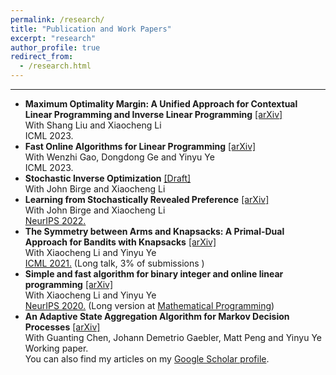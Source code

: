 ```yaml
---
permalink: /research/
title: "Publication and Work Papers"
excerpt: "research"
author_profile: true
redirect_from: 
  - /research.html
---
```

* * *

- **Maximum Optimality Margin: A Unified Approach for Contextual Linear Programming and Inverse Linear Programming** [\[arXiv\]](https://arxiv.org/abs/2301.11260) \
 With Shang Liu and Xiaocheng Li \
 ICML 2023.
- **Fast Online Algorithms for Linear Programming** [\[arXiv\]](https://arxiv.org/abs/2107.03570) \
 With Wenzhi Gao, Dongdong Ge and Yinyu Ye\
 ICML 2023.
- **Stochastic Inverse Optimization** [\[Draft\]](https://github.com/chunlinsun/chunlinsun.github.io/blob/master/files/Stochastic_Inverse_Optimization.pdf)\
  With John Birge and Xiaocheng Li 
- **Learning from Stochastically Revealed Preference** [\[arXiv\]](https://arxiv.org/abs/2206.01484)\
  With John Birge and Xiaocheng Li \
  [NeurIPS 2022.](https://openreview.net/forum?id=fKXiO9sLubb)
- **The Symmetry between Arms and Knapsacks: A Primal-Dual Approach for Bandits with Knapsacks** [\[arXiv\]](https://arxiv.org/abs/2102.06385) \
 With Xiaocheng Li and Yinyu Ye \
 [ICML 2021.](https://icml.cc/virtual/2021/poster/9151) (Long talk, 3% of submissions )
- **Simple and fast algorithm for binary integer and online linear programming** [\[arXiv\]](https://arxiv.org/abs/2003.02513) \
 With Xiaocheng Li and Yinyu Ye \
 [NeurIPS 2020.](https://nips.cc/virtual/2020/public/poster_6abba5d8ab1f4f32243e174beb754661.html) (Long version at [Mathematical Programming](https://link.springer.com/article/10.1007/s10107-022-01880-x)) 
- **An Adaptive State Aggregation Algorithm for Markov Decision Processes** [\[arXiv\]](https://arxiv.org/abs/2107.11053)\
 With Guanting Chen, Johann Demetrio Gaebler, Matt Peng and Yinyu Ye\
 Working paper.
\
You can also find my articles on my [Google Scholar profile](https://scholar.google.com/citations?view_op=list_works&user=2MMNRmoAAAAJ).
